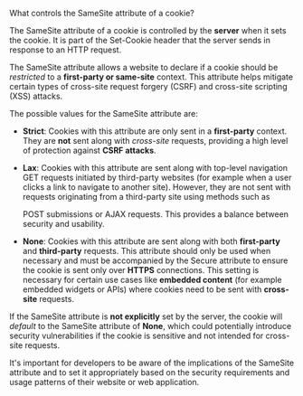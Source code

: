 What controls the SameSite attribute of a cookie?

The SameSite attribute of a cookie is controlled by the **server** when it
sets the cookie. It is part of the Set-Cookie header that the server sends
in response to an HTTP request.

The SameSite attribute allows a website to declare if a cookie should be
*restricted* to a **first-party or same-site** context. This attribute helps
mitigate certain types of cross-site request forgery (CSRF) and cross-site
scripting (XSS) attacks.

The possible values for the SameSite attribute are:

* **Strict**:
  Cookies with this attribute are only sent in a **first-party** context.
  They are **not** sent along with *cross-site* requests, providing a high
  level of protection against **CSRF attacks**.

* **Lax**:
  Cookies with this attribute are sent along with top-level navigation GET
  requests initiated by third-party websites (for example when a user clicks
  a link to navigate to another site). However, they are not sent with
  requests originating from a third-party site using methods such as <form>
  POST submissions or AJAX requests. This provides a balance between security
  and usability.

* **None**:
  Cookies with this attribute are sent along with both **first-party** and
  **third-party** requests. This attribute should only be used when necessary
  and must be accompanied by the Secure attribute to ensure the cookie is
  sent only over **HTTPS** connections. This setting is necessary for certain
  use cases like **embedded content** (for example embedded widgets or APIs)
  where cookies need to be sent with **cross-site** requests.

If the SameSite attribute is **not explicitly** set by the server, the cookie
will *default* to the SameSite attribute of **None**, which could potentially
introduce security vulnerabilities if the cookie is sensitive and not
intended for cross-site requests.

It's important for developers to be aware of the implications of the SameSite
attribute and to set it appropriately based on the security requirements and
usage patterns of their website or web application.
